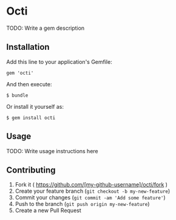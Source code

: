 # Octi

TODO: Write a gem description

## Installation

Add this line to your application's Gemfile:

    gem 'octi'

And then execute:

    $ bundle

Or install it yourself as:

    $ gem install octi

## Usage

TODO: Write usage instructions here

## Contributing

1. Fork it ( https://github.com/[my-github-username]/octi/fork )
2. Create your feature branch (`git checkout -b my-new-feature`)
3. Commit your changes (`git commit -am 'Add some feature'`)
4. Push to the branch (`git push origin my-new-feature`)
5. Create a new Pull Request
